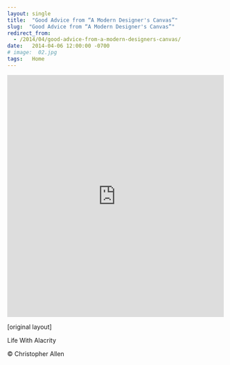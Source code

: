 ```yaml
---
layout: single
title:  "Good Advice from “A Modern Designer's Canvas”"
slug:  "Good Advice from “A Modern Designer's Canvas”"
redirect_from:
  - /2014/04/good-advice-from-a-modern-designers-canvas/
date:   2014-04-06 12:00:00 -0700
# image:  02.jpg
tags:   Home
---
```



<iframe src="https://www.facebook.com/plugins/post.php?href=https%3A%2F%2Fwww.facebook.com%2FChristopherRayAllen%2Fposts%2F10152335412845540&show_text=true&width=500" width="500" height="557" style="border:none;overflow:hidden" scrolling="no" frameborder="0" allowfullscreen="true" allow="autoplay; clipboard-write; encrypted-media; picture-in-picture; web-share"></iframe>

[original layout]

Life With Alacrity

© Christopher Allen


